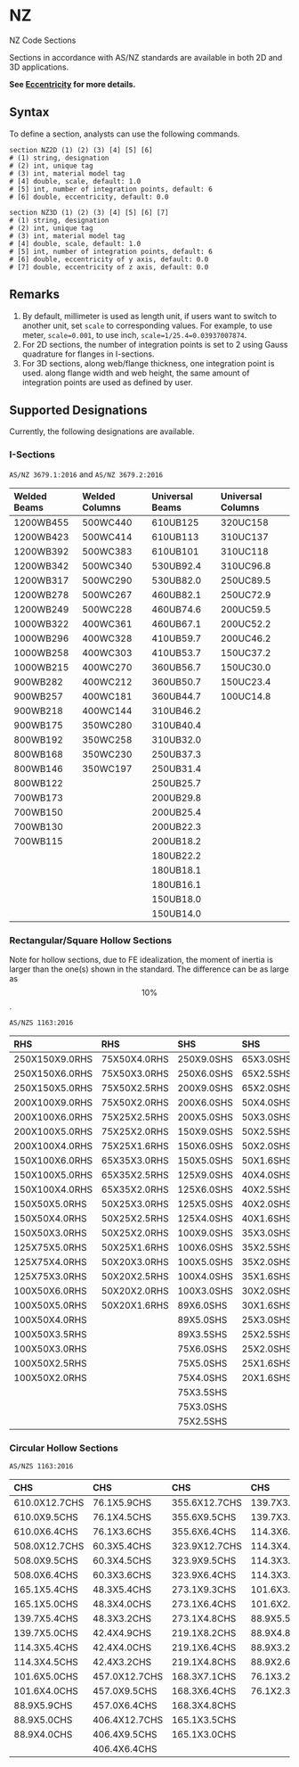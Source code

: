 # NZ

NZ Code Sections

Sections in accordance with AS/NZ standards are available in both 2D and 3D applications.

**See [Eccentricity](../Eccentricity.md) for more details.**

## Syntax

To define a section, analysts can use the following commands.

```
section NZ2D (1) (2) (3) [4] [5] [6]
# (1) string, designation
# (2) int, unique tag
# (3) int, material model tag
# [4] double, scale, default: 1.0
# [5] int, number of integration points, default: 6
# [6] double, eccentricity, default: 0.0

section NZ3D (1) (2) (3) [4] [5] [6] [7]
# (1) string, designation
# (2) int, unique tag
# (3) int, material model tag
# [4] double, scale, default: 1.0
# [5] int, number of integration points, default: 6
# [6] double, eccentricity of y axis, default: 0.0
# [7] double, eccentricity of z axis, default: 0.0
```

## Remarks

1. By default, millimeter is used as length unit, if users want to switch to another unit, set `scale` to corresponding
   values. For example, to use meter, `scale=0.001`, to use inch, `scale=1/25.4=0.03937007874`.
2. For 2D sections, the number of integration points is set to 2 using Gauss quadrature for flanges in I-sections.
3. For 3D sections, along web/flange thickness, one integration point is used. along flange width and web height, the
   same amount of integration points are used as defined by user.

## Supported Designations

Currently, the following designations are available.

### I-Sections

`AS/NZ 3679.1:2016` and `AS/NZ 3679.2:2016`

| Welded Beams | Welded Columns | Universal Beams | Universal Columns |
|:-------------|:---------------|:----------------|:------------------|
| 1200WB455    | 500WC440       | 610UB125        | 320UC158          |
| 1200WB423    | 500WC414       | 610UB113        | 310UC137          |
| 1200WB392    | 500WC383       | 610UB101        | 310UC118          |
| 1200WB342    | 500WC340       | 530UB92.4       | 310UC96.8         |
| 1200WB317    | 500WC290       | 530UB82.0       | 250UC89.5         |
| 1200WB278    | 500WC267       | 460UB82.1       | 250UC72.9         |
| 1200WB249    | 500WC228       | 460UB74.6       | 200UC59.5         |
| 1000WB322    | 400WC361       | 460UB67.1       | 200UC52.2         |
| 1000WB296    | 400WC328       | 410UB59.7       | 200UC46.2         |
| 1000WB258    | 400WC303       | 410UB53.7       | 150UC37.2         |
| 1000WB215    | 400WC270       | 360UB56.7       | 150UC30.0         |
| 900WB282     | 400WC212       | 360UB50.7       | 150UC23.4         |
| 900WB257     | 400WC181       | 360UB44.7       | 100UC14.8         |
| 900WB218     | 400WC144       | 310UB46.2       |                   |
| 900WB175     | 350WC280       | 310UB40.4       |                   |
| 800WB192     | 350WC258       | 310UB32.0       |                   |
| 800WB168     | 350WC230       | 250UB37.3       |                   |
| 800WB146     | 350WC197       | 250UB31.4       |                   |
| 800WB122     |                | 250UB25.7       |                   |
| 700WB173     |                | 200UB29.8       |                   |
| 700WB150     |                | 200UB25.4       |                   |
| 700WB130     |                | 200UB22.3       |                   |
| 700WB115     |                | 200UB18.2       |                   |
|              |                | 180UB22.2       |                   |
|              |                | 180UB18.1       |                   |
|              |                | 180UB16.1       |                   |
|              |                | 150UB18.0       |                   |
|              |                | 150UB14.0       |                   |

### Rectangular/Square Hollow Sections

Note for hollow sections, due to FE idealization, the moment of inertia is larger than the one(s) shown in the standard.
The difference can be as large as $$10\%$$.

`AS/NZS 1163:2016`

| RHS            | RHS          | SHS        | SHS       |
|:---------------|:-------------|:-----------|:----------|
| 250X150X9.0RHS | 75X50X4.0RHS | 250X9.0SHS | 65X3.0SHS |
| 250X150X6.0RHS | 75X50X3.0RHS | 250X6.0SHS | 65X2.5SHS |
| 250X150X5.0RHS | 75X50X2.5RHS | 200X9.0SHS | 65X2.0SHS |
| 200X100X9.0RHS | 75X50X2.0RHS | 200X6.0SHS | 50X4.0SHS |
| 200X100X6.0RHS | 75X25X2.5RHS | 200X5.0SHS | 50X3.0SHS |
| 200X100X5.0RHS | 75X25X2.0RHS | 150X9.0SHS | 50X2.5SHS |
| 200X100X4.0RHS | 75X25X1.6RHS | 150X6.0SHS | 50X2.0SHS |
| 150X100X6.0RHS | 65X35X3.0RHS | 150X5.0SHS | 50X1.6SHS |
| 150X100X5.0RHS | 65X35X2.5RHS | 125X9.0SHS | 40X4.0SHS |
| 150X100X4.0RHS | 65X35X2.0RHS | 125X6.0SHS | 40X2.5SHS |
| 150X50X5.0RHS  | 50X25X3.0RHS | 125X5.0SHS | 40X2.0SHS |
| 150X50X4.0RHS  | 50X25X2.5RHS | 125X4.0SHS | 40X1.6SHS |
| 150X50X3.0RHS  | 50X25X2.0RHS | 100X9.0SHS | 35X3.0SHS |
| 125X75X5.0RHS  | 50X25X1.6RHS | 100X6.0SHS | 35X2.5SHS |
| 125X75X4.0RHS  | 50X20X3.0RHS | 100X5.0SHS | 35X2.0SHS |
| 125X75X3.0RHS  | 50X20X2.5RHS | 100X4.0SHS | 35X1.6SHS |
| 100X50X6.0RHS  | 50X20X2.0RHS | 100X3.0SHS | 30X2.0SHS |
| 100X50X5.0RHS  | 50X20X1.6RHS | 89X6.0SHS  | 30X1.6SHS |
| 100X50X4.0RHS  |              | 89X5.0SHS  | 25X3.0SHS |
| 100X50X3.5RHS  |              | 89X3.5SHS  | 25X2.5SHS |
| 100X50X3.0RHS  |              | 75X6.0SHS  | 25X2.0SHS |
| 100X50X2.5RHS  |              | 75X5.0SHS  | 25X1.6SHS |
| 100X50X2.0RHS  |              | 75X4.0SHS  | 20X1.6SHS |
|                |              | 75X3.5SHS  |           |
|                |              | 75X3.0SHS  |           |
|                |              | 75X2.5SHS  |           |

### Circular Hollow Sections

`AS/NZS 1163:2016`

| CHS           | CHS           | CHS           | CHS          |
|:--------------|:--------------|:--------------|:-------------|
| 610.0X12.7CHS | 76.1X5.9CHS   | 355.6X12.7CHS | 139.7X3.5CHS |
| 610.0X9.5CHS  | 76.1X4.5CHS   | 355.6X9.5CHS  | 139.7X3.0CHS |
| 610.0X6.4CHS  | 76.1X3.6CHS   | 355.6X6.4CHS  | 114.3X6.0CHS |
| 508.0X12.7CHS | 60.3X5.4CHS   | 323.9X12.7CHS | 114.3X4.8CHS |
| 508.0X9.5CHS  | 60.3X4.5CHS   | 323.9X9.5CHS  | 114.3X3.6CHS |
| 508.0X6.4CHS  | 60.3X3.6CHS   | 323.9X6.4CHS  | 114.3X3.2CHS |
| 165.1X5.4CHS  | 48.3X5.4CHS   | 273.1X9.3CHS  | 101.6X3.2CHS |
| 165.1X5.0CHS  | 48.3X4.0CHS   | 273.1X6.4CHS  | 101.6X2.6CHS |
| 139.7X5.4CHS  | 48.3X3.2CHS   | 273.1X4.8CHS  | 88.9X5.5CHS  |
| 139.7X5.0CHS  | 42.4X4.9CHS   | 219.1X8.2CHS  | 88.9X4.8CHS  |
| 114.3X5.4CHS  | 42.4X4.0CHS   | 219.1X6.4CHS  | 88.9X3.2CHS  |
| 114.3X4.5CHS  | 42.4X3.2CHS   | 219.1X4.8CHS  | 88.9X2.6CHS  |
| 101.6X5.0CHS  | 457.0X12.7CHS | 168.3X7.1CHS  | 76.1X3.2CHS  |
| 101.6X4.0CHS  | 457.0X9.5CHS  | 168.3X6.4CHS  | 76.1X2.3CHS  |
| 88.9X5.9CHS   | 457.0X6.4CHS  | 168.3X4.8CHS  |              |
| 88.9X5.0CHS   | 406.4X12.7CHS | 165.1X3.5CHS  |              |
| 88.9X4.0CHS   | 406.4X9.5CHS  | 165.1X3.0CHS  |              |
|               | 406.4X6.4CHS  |               |              |
